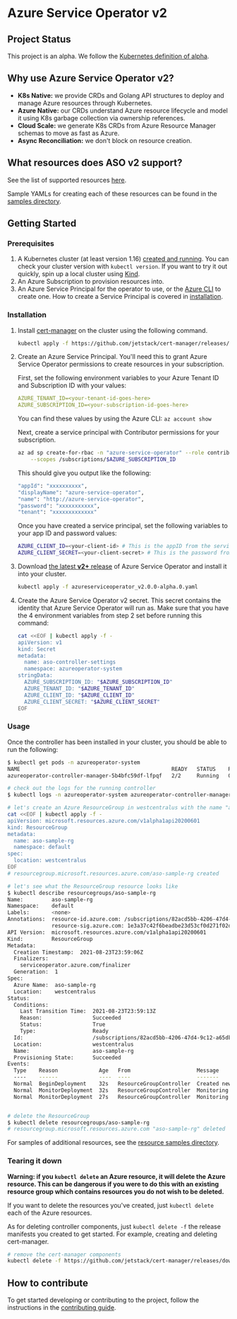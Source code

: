 # Azure Service Operator v2

## Project Status
This project is an alpha. We follow the [Kubernetes definition of alpha](https://kubernetes.io/docs/reference/command-line-tools-reference/feature-gates/#feature-stages).

## Why use Azure Service Operator v2?
- **K8s Native:** we provide CRDs and Golang API structures to deploy and manage Azure resources through Kubernetes.
- **Azure Native:** our CRDs understand Azure resource lifecycle and model it using K8s garbage collection via ownership references.
- **Cloud Scale:** we generate K8s CRDs from Azure Resource Manager schemas to move as fast as Azure.
- **Async Reconciliation:** we don't block on resource creation.

## What resources does ASO v2 support?

See the list of supported resources [here](/v2/api/resources.md).

Sample YAMLs for creating each of these resources can be found in the [samples directory](/v2/config/samples).

## Getting Started
### Prerequisites
1. A Kubernetes cluster (at least version 1.16) [created and running](https://kubernetes.io/docs/tutorials/kubernetes-basics/create-cluster/). You can check your cluster version with `kubectl version`. If you want to try it out quickly, spin up a local cluster using [Kind](https://kind.sigs.k8s.io).
2. An Azure Subscription to provision resources into.
3. An Azure Service Principal for the operator to use, or the [Azure CLI](https://docs.microsoft.com/en-us/cli/azure/?view=azure-cli-latest) to create one. How to create a Service Principal is covered in [installation](#installation).

### Installation
1. Install [cert-manager](https://cert-manager.io/docs/installation/kubernetes/) on the cluster using the following command.

    ```bash
    kubectl apply -f https://github.com/jetstack/cert-manager/releases/download/v1.1.0/cert-manager.yaml
    ```

2. Create an Azure Service Principal. You'll need this to grant Azure Service Operator permissions to create resources in your subscription.
   
   First, set the following environment variables to your Azure Tenant ID and Subscription ID with your values:
   ```yaml
   AZURE_TENANT_ID=<your-tenant-id-goes-here>
   AZURE_SUBSCRIPTION_ID=<your-subscription-id-goes-here>
   ```

   You can find these values by using the Azure CLI: `az account show`

   Next, create a service principal with Contributor permissions for your subscription.

   ```bash
   az ad sp create-for-rbac -n "azure-service-operator" --role contributor \
       --scopes /subscriptions/$AZURE_SUBSCRIPTION_ID
   ```

   This should give you output like the following:
   ```bash
   "appId": "xxxxxxxxxx",
   "displayName": "azure-service-operator",
   "name": "http://azure-service-operator",
   "password": "xxxxxxxxxxx",
   "tenant": "xxxxxxxxxxxxx"
   ```

   Once you have created a service principal, set the following variables to your app ID and password values:
   ```bash 
   AZURE_CLIENT_ID=<your-client-id> # This is the appID from the service principal we created.
   AZURE_CLIENT_SECRET=<your-client-secret> # This is the password from the service principal we created.
   ```
3. Download [the latest **v2+** release](https://github.com/Azure/azure-service-operator/releases) of Azure Service Operator and install it into your cluster.
   ```bash
   kubectl apply -f azureserviceoperator_v2.0.0-alpha.0.yaml
   ```
4. Create the Azure Service Operator v2 secret. This secret contains the identity that Azure Service Operator will run as. Make sure that you have the 4 environment variables from step 2 set before running this command:
   ```bash
   cat <<EOF | kubectl apply -f -
   apiVersion: v1
   kind: Secret
   metadata:
     name: aso-controller-settings
     namespace: azureoperator-system
   stringData:
     AZURE_SUBSCRIPTION_ID: "$AZURE_SUBSCRIPTION_ID"
     AZURE_TENANT_ID: "$AZURE_TENANT_ID"
     AZURE_CLIENT_ID: "$AZURE_CLIENT_ID"
     AZURE_CLIENT_SECRET: "$AZURE_CLIENT_SECRET"
   EOF
   ```

### Usage

Once the controller has been installed in your cluster, you should be able to run the following:

```bash
$ kubectl get pods -n azureoperator-system
NAME                                                READY   STATUS    RESTARTS   AGE
azureoperator-controller-manager-5b4bfc59df-lfpqf   2/2     Running   0          24s

# check out the logs for the running controller
$ kubectl logs -n azureoperator-system azureoperator-controller-manager-5b4bfc59df-lfpqf manager 

# let's create an Azure ResourceGroup in westcentralus with the name "aso-sample-rg"
cat <<EOF | kubectl apply -f -
apiVersion: microsoft.resources.azure.com/v1alpha1api20200601
kind: ResourceGroup
metadata:
  name: aso-sample-rg
  namespace: default
spec:
  location: westcentralus
EOF
# resourcegroup.microsoft.resources.azure.com/aso-sample-rg created

# let's see what the ResourceGroup resource looks like
$ kubectl describe resourcegroups/aso-sample-rg
Name:         aso-sample-rg
Namespace:    default
Labels:       <none>
Annotations:  resource-id.azure.com: /subscriptions/82acd5bb-4206-47d4-9c12-a65db028483d/resourceGroups/aso-sample-rg
              resource-sig.azure.com: 1e3a37c42f6beadbe23d53cf0d271f02d2805d6e295a7e13d5f07bda1fc5b800
API Version:  microsoft.resources.azure.com/v1alpha1api20200601
Kind:         ResourceGroup
Metadata:
  Creation Timestamp:  2021-08-23T23:59:06Z
  Finalizers:
    serviceoperator.azure.com/finalizer
  Generation:  1
Spec:
  Azure Name:  aso-sample-rg
  Location:    westcentralus
Status:
  Conditions:
    Last Transition Time:  2021-08-23T23:59:13Z
    Reason:                Succeeded
    Status:                True
    Type:                  Ready
  Id:                      /subscriptions/82acd5bb-4206-47d4-9c12-a65db028483d/resourceGroups/aso-sample-rg
  Location:                westcentralus
  Name:                    aso-sample-rg
  Provisioning State:      Succeeded
Events:
  Type    Reason             Age   From                     Message
  ----    ------             ----  ----                     -------
  Normal  BeginDeployment    32s   ResourceGroupController  Created new deployment to Azure with ID "/subscriptions/82acd5bb-4206-47d4-9c12-a65db028483d/providers/Microsoft.Resources/deployments/k8s_1629763146_19a8f8c2-046e-11ec-8e54-3eec50af7c79"
  Normal  MonitorDeployment  32s   ResourceGroupController  Monitoring Azure deployment ID="/subscriptions/82acd5bb-4206-47d4-9c12-a65db028483d/providers/Microsoft.Resources/deployments/k8s_1629763146_19a8f8c2-046e-11ec-8e54-3eec50af7c79", state="Accepted"
  Normal  MonitorDeployment  27s   ResourceGroupController  Monitoring Azure deployment ID="/subscriptions/82acd5bb-4206-47d4-9c12-a65db028483d/providers/Microsoft.Resources/deployments/k8s_1629763146_19a8f8c2-046e-11ec-8e54-3eec50af7c79", state="Succeeded"


# delete the ResourceGroup
$ kubectl delete resourcegroups/aso-sample-rg
# resourcegroup.microsoft.resources.azure.com "aso-sample-rg" deleted
```

For samples of additional resources, see the [resource samples directory](/v2/config/samples).

### Tearing it down
**Warning: if you `kubectl delete` an Azure resource, it will delete the Azure resource. This can
be dangerous if you were to do this with an existing resource group which contains resources you do
not wish to be deleted.**

If you want to delete the resources you've created, just `kubectl delete` each of the Azure
resources.

As for deleting controller components, just `kubectl delete -f` the release manifests you created
to get started. For example, creating and deleting cert-manager.
```bash
# remove the cert-manager components
kubectl delete -f https://github.com/jetstack/cert-manager/releases/download/v1.1.0/cert-manager.yaml
```

## How to contribute
To get started developing or contributing to the project, follow the instructions in the [contributing guide](./CONTRIBUTING.md).
